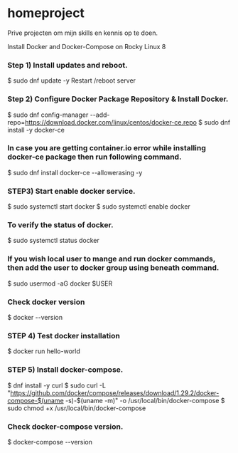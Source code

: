 # homeproject
Prive projecten om mijn skills en kennis op te doen.


 Install Docker and Docker-Compose on Rocky Linux 8

### Step 1) Install updates and reboot.
 $ sudo dnf update -y
 Restart /reboot server

### Step 2) Configure Docker Package Repository & Install Docker.
 $ sudo dnf config-manager --add-repo=https://download.docker.com/linux/centos/docker-ce.repo
 $ sudo dnf install -y docker-ce

### In case you are getting container.io error while installing docker-ce package then run following command.
$ sudo dnf install docker-ce --allowerasing -y

### STEP3) Start enable docker service.
$ sudo systemctl start docker
$ sudo systemctl enable docker

### To verify the status of docker.
$ sudo systemctl status docker 

### If you wish local user to mange and run docker commands, then add the user to docker group using beneath command.
$ sudo usermod -aG docker $USER

### Check docker version
$ docker --version

### STEP 4) Test docker installation
$ docker run hello-world

### STEP 5) Install docker-compose.
$ dnf install -y curl
$ sudo curl -L "https://github.com/docker/compose/releases/download/1.29.2/docker-compose-$(uname -s)-$(uname -m)" -o /usr/local/bin/docker-compose
$ sudo chmod +x /usr/local/bin/docker-compose

### Check docker-compose version.
$ docker-compose --version

